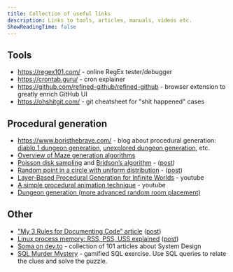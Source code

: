 ```yaml
---
title: Collection of useful links
description: Links to tools, articles, manuals, videos etc.
ShowReadingTime: false
---
```


## Tools

- https://regex101.com/ - online RegEx tester/debugger
- https://crontab.guru/ - cron explainer
- https://github.com/refined-github/refined-github - browser extension to greatly enrich GitHub UI
- https://ohshitgit.com/ - git cheatsheet for "shit happened" cases

## Procedural generation

- https://www.boristhebrave.com/ - blog about procedural generation:
  [diablo 1 dungeon generation](https://www.boristhebrave.com/2019/07/14/dungeon-generation-in-diablo-1/),
  [unexplored dungeon generation](https://www.boristhebrave.com/2021/04/10/dungeon-generation-in-unexplored/),
  etc.
- [Overview of Maze generation algorithms](https://professor-l.github.io/mazes/)
- [Poisson disk sampling](https://bost.ocks.org/mike/algorithms/) and [Bridson’s algorithm](https://sighack.com/post/poisson-disk-sampling-bridsons-algorithm) - ([post](../posts/2024-07-21-evenly-random-points-on-plane))
- [Random point in a circle with uniform distribution](https://www.anderswallin.net/2009/05/uniform-random-points-in-a-circle-using-polar-coordinates/) - ([post](../posts/2024-07-29-random-points-in-circle))
- [Layer-Based Procedural Generation for Infinite Worlds](https://www.youtube.com/watch?v=GJWuVwZO98s) - youtube
- [A simple procedural animation technique](https://www.youtube.com/watch?v=qlfh_rv6khY) - youtube
- [Dungeon generation (more advanced random room placement)](https://www.gamedeveloper.com/programming/procedural-dungeon-generation-algorithm)

## Other

- ["My 3 Rules for Documenting Code" article](https://dev.to/wraith/my-3-rules-for-documenting-code-2f54)
  ([post](../posts/2024-05-26-documenting-code))
- [Linux process memory: RSS, PSS, USS explained](https://stackoverflow.com/questions/22372960/is-this-explanation-about-vss-rss-pss-uss-accurate) ([post](../posts/2024-07-16-linux-process-memory))
- [Soma on dev.to](https://dev.to/somadevtoo) - collection of 101 articles about System Design
- [SQL Murder Mystery](https://mystery.knightlab.com/) - gamified SQL exercise. Use SQL queries to relate the clues and solve the puzzle.
